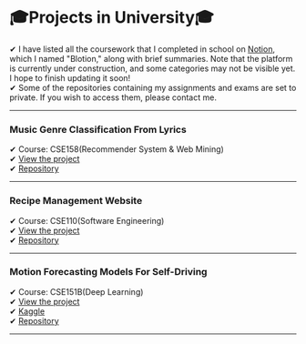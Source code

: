 # 🎓Projects in University🎓
✔︎ I have listed all the coursework that I completed in school on [Notion](https://black-is-cute.notion.site/Ellie-Jiyoung-An-00a550cc0b794f79a6e94fb1a3e9fa0f), which I named "Blotion," along with brief summaries. Note that the platform is currently under construction, and some categories may not be visible yet. I hope to finish updating it soon!\
✔︎ Some of the repositories containing my assignments and exams are set to private. If you wish to access them, please contact me.
___
### Music Genre Classification From Lyrics
✔︎ Course: CSE158(Recommender System & Web Mining)\
✔︎ [View the project](./Reports/Music%20Genre%20from%20Lyrics.pdf)\
✔︎ [Repository](https://github.com/cse158-fa22-team-pushystrokers/a2)
___
### Recipe Management Website
✔︎ Course: CSE110(Software Engineering)\
✔︎ [View the project](https://home.eggcellent.cooking)\
✔︎ [Repository](https://github.com/cse110-fa21-group35/cse110-fa21-group35)
___
### Motion Forecasting Models For Self-Driving
✔︎ Course: CSE151B(Deep Learning)\
✔︎ [View the project](./Reports/Motion%20Forecasting%20Models.pdf)\
✔︎ [Kaggle](https://www.kaggle.com/competitions/cse151b-spring/overview)\
✔︎ [Repository](https://github.com/yuyeon/CSE-151B-Final-Project)
___
